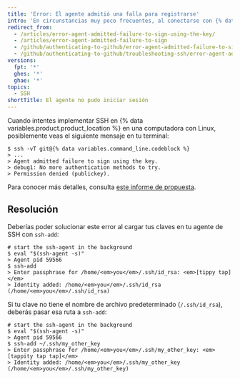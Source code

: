 ```yaml
---
title: 'Error: El agente admitió una falla para registrarse'
intro: 'En circunstancias muy poco frecuentes, al conectarse con {% data variables.product.product_name %} mediante SSH en Linux produce el error "El agente admitió una falla para registrarse usando la clave". Sigue los pasos siguientes para resolver el problema.'
redirect_from:
  - /articles/error-agent-admitted-failure-to-sign-using-the-key/
  - /articles/error-agent-admitted-failure-to-sign
  - /github/authenticating-to-github/error-agent-admitted-failure-to-sign
  - /github/authenticating-to-github/troubleshooting-ssh/error-agent-admitted-failure-to-sign
versions:
  fpt: '*'
  ghes: '*'
  ghae: '*'
topics:
  - SSH
shortTitle: El agente no pudo iniciar sesión
---
```


Cuando intentes implementar SSH en {% data variables.product.product_location %} en una computadora con Linux, posiblemente veas el siguiente mensaje en tu terminal:

```shell
$ ssh -vT git@{% data variables.command_line.codeblock %}
> ...
> Agent admitted failure to sign using the key.
> debug1: No more authentication methods to try.
> Permission denied (publickey).
```

Para conocer más detalles, consulta <a href="https://bugs.launchpad.net/ubuntu/+source/gnome-keyring/+bug/201786" data-proofer-ignore>este informe de propuesta</a>.

## Resolución

Deberías poder solucionar este error al cargar tus claves en tu agente de SSH con `ssh-add`:

```shell
# start the ssh-agent in the background
$ eval "$(ssh-agent -s)"
> Agent pid 59566
$ ssh-add
> Enter passphrase for /home/<em>you</em>/.ssh/id_rsa: <em>[tippy tap]</em>
> Identity added: /home/<em>you</em>/.ssh/id_rsa (/home/<em>you</em>/.ssh/id_rsa)
```

Si tu clave no tiene el nombre de archivo predeterminado (`/.ssh/id_rsa`), deberás pasar esa ruta a `ssh-add`:

```shell
# start the ssh-agent in the background
$ eval "$(ssh-agent -s)"
> Agent pid 59566
$ ssh-add ~/.ssh/my_other_key
> Enter passphrase for /home/<em>you</em>/.ssh/my_other_key: <em>[tappity tap tap]</em>
> Identity added: /home/<em>you</em>/.ssh/my_other_key (/home/<em>you</em>/.ssh/my_other_key)
```
